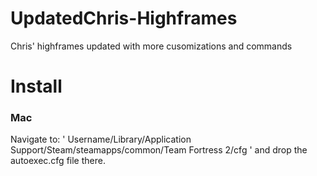# UpdatedChris-Highframes
Chris' highframes updated with more cusomizations and commands
 
# Install

### Mac
Navigate to: ' Username/Library/Application Support/Steam/steamapps/common/Team Fortress 2/cfg ' and drop the autoexec.cfg file there.